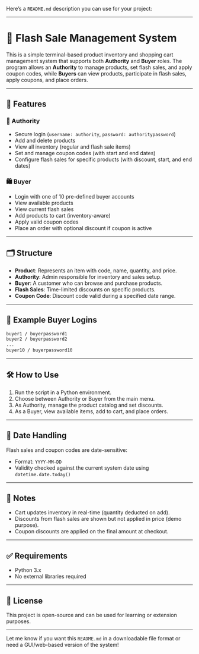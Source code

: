 Here’s a `README.md` description you can use for your project:

---

# 🛒 Flash Sale Management System

This is a simple terminal-based product inventory and shopping cart management system that supports both **Authority** and **Buyer** roles. The program allows an **Authority** to manage products, set flash sales, and apply coupon codes, while **Buyers** can view products, participate in flash sales, apply coupons, and place orders.

---

## 🚀 Features

### 👤 Authority

* Secure login (`username: authority`, `password: authoritypassword`)
* Add and delete products
* View all inventory (regular and flash sale items)
* Set and manage coupon codes (with start and end dates)
* Configure flash sales for specific products (with discount, start, and end dates)

### 🛍️ Buyer

* Login with one of 10 pre-defined buyer accounts
* View available products
* View current flash sales
* Add products to cart (inventory-aware)
* Apply valid coupon codes
* Place an order with optional discount if coupon is active

---

## 🗂️ Structure

* **Product**: Represents an item with code, name, quantity, and price.
* **Authority**: Admin responsible for inventory and sales setup.
* **Buyer**: A customer who can browse and purchase products.
* **Flash Sales**: Time-limited discounts on specific products.
* **Coupon Code**: Discount code valid during a specified date range.

---

## 🧪 Example Buyer Logins

```bash
buyer1 / buyerpassword1
buyer2 / buyerpassword2
...
buyer10 / buyerpassword10
```

---

## 🛠️ How to Use

1. Run the script in a Python environment.
2. Choose between Authority or Buyer from the main menu.
3. As Authority, manage the product catalog and set discounts.
4. As a Buyer, view available items, add to cart, and place orders.

---

## 📅 Date Handling

Flash sales and coupon codes are date-sensitive:

* Format: `YYYY-MM-DD`
* Validity checked against the current system date using `datetime.date.today()`

---

## 📌 Notes

* Cart updates inventory in real-time (quantity deducted on add).
* Discounts from flash sales are shown but not applied in price (demo purpose).
* Coupon discounts are applied on the final amount at checkout.

---

## ✅ Requirements

* Python 3.x
* No external libraries required

---

## 📄 License

This project is open-source and can be used for learning or extension purposes.

---

Let me know if you want this `README.md` in a downloadable file format or need a GUI/web-based version of the system!

